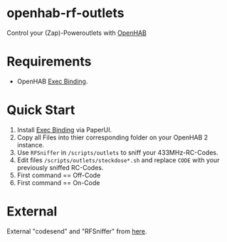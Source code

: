 # openhab-rf-outlets
Control your (Zap)-Poweroutlets with [OpenHAB](https://www.openhab.org/)

# Requirements

- OpenHAB [Exec Binding](https://www.openhab.org/addons/bindings/exec/).

# Quick Start

1. Install [Exec Binding](https://www.openhab.org/addons/bindings/exec/) via PaperUI.
2. Copy all Files into thier corresponding folder on your OpenHAB 2 instance.
3. Use ```RFSniffer``` in ```/scripts/outlets``` to sniff your 433MHz-RC-Codes.
4. Edit files ```/scripts/outlets/steckdose*.sh``` and replace ```CODE``` with your previously sniffed RC-Codes.
5. First command == Off-Code
6. First command == On-Code

# External

External "codesend" and "RFSniffer" from [here](https://github.com/metalx1000/Zap-433mhz-RF-Pi-Controler).

